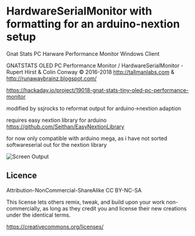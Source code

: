 # HardwareSerialMonitor with formatting for an arduino-nextion setup
Gnat Stats PC Harware Performance Monitor Windows Client
  
  GNATSTATS OLED PC Performance Monitor / HardwareSerialMonitor -  Rupert Hirst & Colin Conway © 2016-2018
  http://tallmanlabs.com  & http://runawaybrainz.blogspot.com/
  
  https://hackaday.io/project/19018-gnat-stats-tiny-oled-pc-performance-monitor



  modified by ssjrocks to reformat output for arduino->nextion adaption

  requires easy nextion library for arduino https://github.com/Seithan/EasyNextionLibrary

  for now only compatible with arduino mega, as i have not sorted softwareserial out for the nextion library

![Screen Output](https://images2.imgbox.com/de/0f/YIBIetT5_o.jpg)

  Licence
  -------

  Attribution-NonCommercial-ShareAlike  CC BY-NC-SA

  This license lets others remix, tweak, and build upon your work non-commercially, as long as they credit you and license their new creations under the identical terms.

  https://creativecommons.org/licenses/
